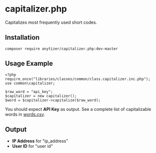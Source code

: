 # capitalizer.php

Capitalizes most frequently used short codes.


## Installation

    composer require anytizer/capitalizer.php:dev-master


## Usage Example

	<?php
	require_once("libraries/classes/common/class.capitalizer.inc.php");
	use common\capitalizer;

    $raw_word = "api_key";
    $capitalizer = new capitalizer();
    $word = $capitalizer->capitalize($raw_word);

You should expect __API Key__ as output. See a complete list of capitalizable words in [words.csv](src/libraries/classes/common/words.csv).


## Output

 * __IP Address__ for "ip_address"
 * __User ID__ for "user id"
